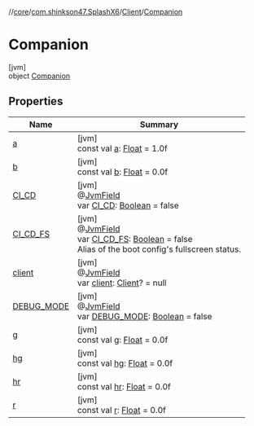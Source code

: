 //[core](../../../../index.md)/[com.shinkson47.SplashX6](../../index.md)/[Client](../index.md)/[Companion](index.md)

# Companion

[jvm]\
object [Companion](index.md)

## Properties

| Name | Summary |
|---|---|
| [a](a.md) | [jvm]<br>const val [a](a.md): [Float](https://kotlinlang.org/api/latest/jvm/stdlib/kotlin/-float/index.html) = 1.0f |
| [b](b.md) | [jvm]<br>const val [b](b.md): [Float](https://kotlinlang.org/api/latest/jvm/stdlib/kotlin/-float/index.html) = 0.0f |
| [CI_CD](-c-i_-c-d.md) | [jvm]<br>@[JvmField](https://kotlinlang.org/api/latest/jvm/stdlib/kotlin.jvm/-jvm-field/index.html)<br>var [CI_CD](-c-i_-c-d.md): [Boolean](https://kotlinlang.org/api/latest/jvm/stdlib/kotlin/-boolean/index.html) = false |
| [CI_CD_FS](-c-i_-c-d_-f-s.md) | [jvm]<br>@[JvmField](https://kotlinlang.org/api/latest/jvm/stdlib/kotlin.jvm/-jvm-field/index.html)<br>var [CI_CD_FS](-c-i_-c-d_-f-s.md): [Boolean](https://kotlinlang.org/api/latest/jvm/stdlib/kotlin/-boolean/index.html) = false<br>Alias of the boot config's fullscreen status. |
| [client](client.md) | [jvm]<br>@[JvmField](https://kotlinlang.org/api/latest/jvm/stdlib/kotlin.jvm/-jvm-field/index.html)<br>var [client](client.md): [Client](../index.md)? = null |
| [DEBUG_MODE](-d-e-b-u-g_-m-o-d-e.md) | [jvm]<br>@[JvmField](https://kotlinlang.org/api/latest/jvm/stdlib/kotlin.jvm/-jvm-field/index.html)<br>var [DEBUG_MODE](-d-e-b-u-g_-m-o-d-e.md): [Boolean](https://kotlinlang.org/api/latest/jvm/stdlib/kotlin/-boolean/index.html) = false |
| [g](g.md) | [jvm]<br>const val [g](g.md): [Float](https://kotlinlang.org/api/latest/jvm/stdlib/kotlin/-float/index.html) = 0.0f |
| [hg](hg.md) | [jvm]<br>const val [hg](hg.md): [Float](https://kotlinlang.org/api/latest/jvm/stdlib/kotlin/-float/index.html) = 0.0f |
| [hr](hr.md) | [jvm]<br>const val [hr](hr.md): [Float](https://kotlinlang.org/api/latest/jvm/stdlib/kotlin/-float/index.html) = 0.0f |
| [r](r.md) | [jvm]<br>const val [r](r.md): [Float](https://kotlinlang.org/api/latest/jvm/stdlib/kotlin/-float/index.html) = 0.0f |
